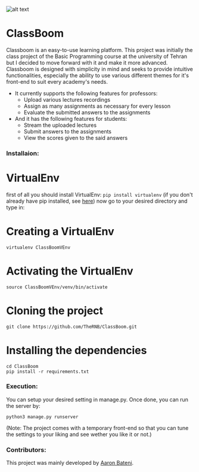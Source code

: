 ![alt text](https://raw.githubusercontent.com/TheRNB/ClassBoom/main/logo.png)
# ClassBoom #

Classboom is an easy-to-use learning platform. This project was initially the class project of the Basic Programming course at the university of Tehran but I decided to move forward with it and make it more advanced. Classboom is designed with simplicity in mind and seeks to provide intuitive functionalities, especially the ability to use various different themes for it's front-end to suit every academy's needs.
- It currently supports the following features for professors:
    - Upload various lectures recordings
    - Assign as many assignments as necessary for every lesson
    - Evaluate the submitted answers to the assignments
- And it has the following features for students:
    - Stream the uploaded lectures
    - Submit answers to the assignments
    - View the scores given to the said answers

### Installaion: ###
# VirtualEnv #
first of all you should install VirtualEnv:
` pip install virtualenv `
(if you don't already have pip installed, see [here](https://pip.pypa.io/en/stable/installation/))
now go to your desired directory and type in:
# Creating a VirtualEnv #
` virtualenv ClassBoomVEnv `
# Activating the VirtualEnv #
` source ClassBoomVEnv/venv/bin/activate `
# Cloning the project #
` git clone https://github.com/TheRNB/ClassBoom.git `
# Installing the dependencies #
```
cd ClassBoom
pip install -r requirements.txt
```

### Execution: ###
You can setup your desired setting in manage.py. Once done, you can run the server by:
```
python3 manage.py runserver
```
(Note: The project comes with a temporary front-end so that you can tune the settings to your liking and see wether you like it or not.)

### Contributors: ###
This project was mainly developed by [Aaron Bateni](https://github.com/TheRNB).
